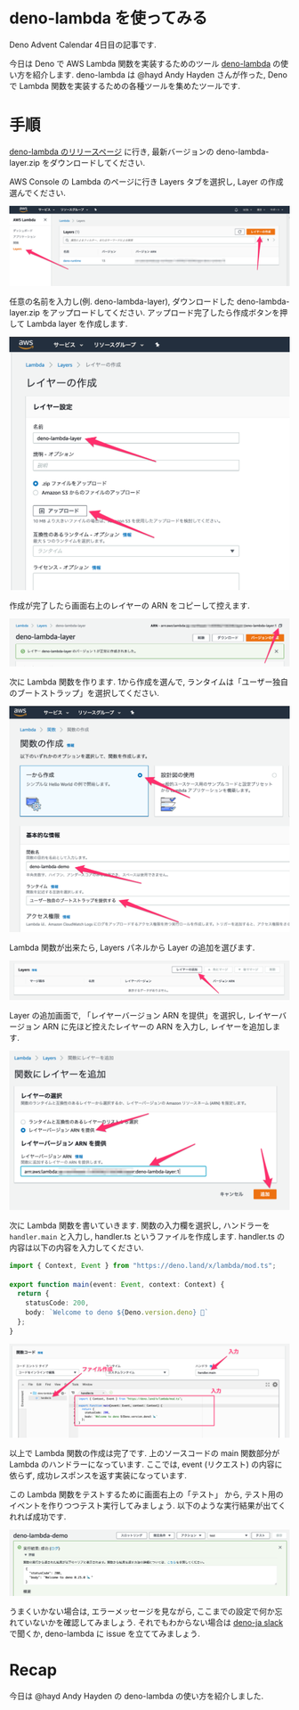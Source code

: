 # deno-lambda を使ってみる

Deno Advent Calendar 4日目の記事です.

今日は Deno で AWS Lambda 関数を実装するためのツール [deno-lambda](https://github.com/hayd/deno-lambda) の使い方を紹介します. deno-lambda は @hayd Andy Hayden さんが作った, Deno で Lambda 関数を実装するための各種ツールを集めたツールです.

# 手順

[deno-lambda のリリースページ](https://github.com/hayd/deno-lambda/releases) に行き, 最新バージョンの deno-lambda-layer.zip をダウンロードしてください.

AWS Console の Lambda のページに行き Layers タブを選択し, Layer の作成選んでください.

<img src="https://raw.githubusercontent.com/kt3k/drafts/master/assets/deno-lambda/step0.png" />

任意の名前を入力し(例. deno-lambda-layer), ダウンロードした deno-lambda-layer.zip をアップロードしてください. アップロード完了したら作成ボタンを押して Lambda layer を作成します.

<img src="https://raw.githubusercontent.com/kt3k/drafts/master/assets/deno-lambda/step1.png" />

作成が完了したら画面右上のレイヤーの ARN をコピーして控えます.

<img src="https://raw.githubusercontent.com/kt3k/drafts/master/assets/deno-lambda/step2.png" />

次に Lambda 関数を作ります. 1から作成を選んで, ランタイムは「ユーザー独自のブートストラップ」を選択してください.

<img src="https://raw.githubusercontent.com/kt3k/drafts/master/assets/deno-lambda/step3.png" />

Lambda 関数が出来たら, Layers パネルから Layer の追加を選びます.

<img src="https://raw.githubusercontent.com/kt3k/drafts/master/assets/deno-lambda/step4.png" />

Layer の追加画面で, 「レイヤーバージョン ARN を提供」を選択し, レイヤーバージョン ARN に先ほど控えたレイヤーの ARN を入力し, レイヤーを追加します.

<img src="https://raw.githubusercontent.com/kt3k/drafts/master/assets/deno-lambda/step5.png" />

次に Lambda 関数を書いていきます. 関数の入力欄を選択し, ハンドラーを `handler.main` と入力し, handler.ts というファイルを作成します. handler.ts の内容は以下の内容を入力してください.

```ts
import { Context, Event } from "https://deno.land/x/lambda/mod.ts";

export function main(event: Event, context: Context) {
  return {
    statusCode: 200,
    body: `Welcome to deno ${Deno.version.deno} 🦕`
  };
}
```

<img src="https://raw.githubusercontent.com/kt3k/drafts/master/assets/deno-lambda/step6.png" />

以上で Lambda 関数の作成は完了です. 上のソースコードの main 関数部分が Lambda のハンドラーになっています. ここでは, event (リクエスト) の内容に依らず, 成功レスポンスを返す実装になっています.

この Lambda 関数をテストするために画面右上の「テスト」 から, テスト用のイベントを作りつつテスト実行してみましょう. 以下のような実行結果が出てくれれば成功です.

<img src="https://raw.githubusercontent.com/kt3k/drafts/master/assets/deno-lambda/step7.png" />

うまくいかない場合は, エラーメッセージを見ながら, ここまでの設定で何か忘れていないかを確認してみましょう. それでもわからない場合は [deno-ja slack](https://scrapbox.io/deno-ja/Slack%E3%81%AE%E5%8F%82%E5%8A%A0%E6%96%B9%E6%B3%95) で聞くか, deno-lambda に issue を立ててみましょう.

# Recap

今日は @hayd Andy Hayden の deno-lambda の使い方を紹介しました.
